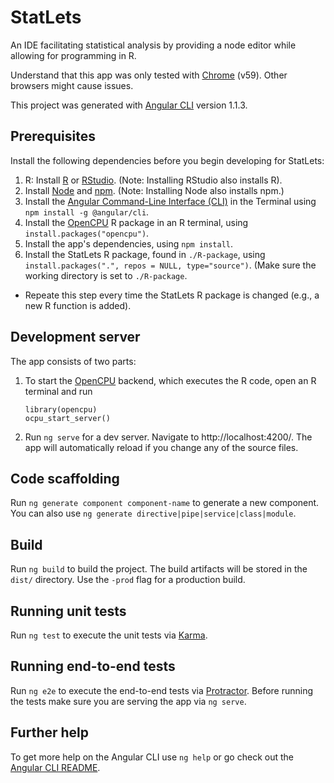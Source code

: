# StatLets
An IDE facilitating statistical analysis by providing a node editor
while allowing for programming in R.

Understand that this app was only tested with [Chrome] (v59).
Other browsers might cause issues.

This project was generated with [Angular CLI] version 1.1.3.

## Prerequisites
Install the following dependencies before you begin developing for StatLets:
1. R: Install [R](https://cran.r-project.org/mirrors.html) or [RStudio](https://www.rstudio.com/products/rstudio/#Desktop). (Note: Installing RStudio also installs R). 
2. Install [Node](https://https://nodejs.org/en/) and [npm](https://www.npmjs.com). (Note: Installing Node also installs npm.)
3. Install the [Angular Command-Line Interface (CLI)](https://github.com/angular/angular-cli) in the Terminal using
   `npm install -g @angular/cli`.
4. Install the [OpenCPU] R package in an R terminal, using
   `install.packages("opencpu")`.
5. Install the app's dependencies, using `npm install`.
6. Install the StatLets R package, found in `./R-package`,
   using `install.packages(".", repos = NULL, type="source")`.
   (Make sure the working directory is set to `./R-package`.
  - Repeate this step every time the StatLets R package is changed (e.g., a new R function is added).

## Development server
The app consists of two parts:
1. To start the [OpenCPU] backend, which executes the R code, open an R terminal and run
   ```
   library(opencpu)
   ocpu_start_server()
   ```
2. Run `ng serve` for a dev server. Navigate to http://localhost:4200/. The app will automatically reload if you change any of the source files.

## Code scaffolding
Run `ng generate component component-name` to generate a new component. You can also use `ng generate directive|pipe|service|class|module`.

## Build
Run `ng build` to build the project. The build artifacts will be stored in the `dist/` directory. Use the `-prod` flag for a production build.

## Running unit tests
Run `ng test` to execute the unit tests via [Karma](https://karma-runner.github.io).

## Running end-to-end tests
Run `ng e2e` to execute the end-to-end tests via [Protractor](http://www.protractortest.org/).
Before running the tests make sure you are serving the app via `ng serve`.

## Further help
To get more help on the Angular CLI use `ng help` or go check out the [Angular CLI README](https://github.com/angular/angular-cli/blob/master/README.md).

[Chrome]: https://www.google.com/chrome/browser/desktop/index.html
[Angular CLI]: https://github.com/angular/angular-cli
[OpenCPU]: https://www.opencpu.org/
